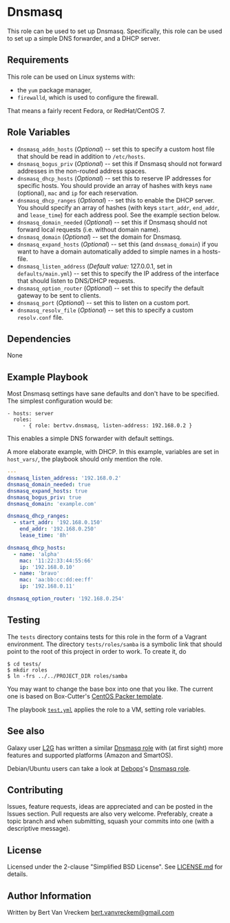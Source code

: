 # Dnsmasq

This role can be used to set up Dnsmasq. Specifically, this role can be used to set up a simple DNS forwarder, and a DHCP server.

## Requirements

This role can be used on Linux systems with:

* the `yum` package manager,
* `firewalld`, which is used to configure the firewall.

That means a fairly recent Fedora, or RedHat/CentOS 7.

## Role Variables

* `dnsmasq_addn_hosts` (*Optional*) -- set this to specify a custom host file that should be read in addition to `/etc/hosts`.
* `dnsmasq_bogus_priv` (*Optional*) -- set this if Dnsmasq should not forward addresses in the non-routed address spaces.
* `dnsmasq_dhcp_hosts` (*Optional*) -- set this to reserve IP addresses for specific hosts. You should provide an array of hashes with keys `name` (optional), `mac` and `ip` for each reservation.
* `dnsmasq_dhcp_ranges` (*Optional*) -- set this to enable the DHCP server. You should specify an array of hashes (with keys `start_addr`, `end_addr`, and `lease_time`) for each address pool. See the example section below.
* `dnsmasq_domain_needed` (*Optional*) -- set this if Dnsmasq should not forward local requests (i.e. without domain name).
* `dnsmasq_domain` (*Optional*) -- set the domain for Dnsmasq.
* `dnsmasq_expand_hosts` (*Optional*) -- set this (and `dnsmasq_domain`) if you want to have a domain automatically added to simple names in a hosts-file.
* `dnsmasq_listen_address` (*Default value:* 127.0.0.1, set in `defaults/main.yml`) -- set this to specify the IP address of the interface that should listen to DNS/DHCP requests.
* `dnsmasq_option_router` (*Optional*) -- set this to specify the default gateway to be sent to clients.
* `dnsmasq_port` (*Optional*) -- set this to listen on a custom port.
* `dnsmasq_resolv_file` (*Optional*) -- set this to specify a custom `resolv.conf` file.

## Dependencies

None

## Example Playbook

Most Dnsmasq settings have sane defaults and don't have to be specified. The simplest configuration would be:

    - hosts: server
      roles:
         - { role: bertvv.dnsmasq, listen-address: 192.168.0.2 }

This enables a simple DNS forwarder with default settings.

A more elaborate example, with DHCP. In this example, variables are set in `host_vars/`, the playbook should only mention the role.

```Yaml
---
dnsmasq_listen_address: '192.168.0.2'
dnsmasq_domain_needed: true
dnsmasq_expand_hosts: true
dnsmasq_bogus_priv: true
dnsmasq_domain: 'example.com'

dnsmasq_dhcp_ranges:
  - start_addr: '192.168.0.150'
    end_addr: '192.168.0.250'
    lease_time: '8h'

dnsmasq_dhcp_hosts:
  - name: 'alpha'
    mac: '11:22:33:44:55:66'
    ip: '192.168.0.10'
  - name: 'bravo'
    mac: 'aa:bb:cc:dd:ee:ff'
    ip: '192.168.0.11'

dnsmasq_option_router: '192.168.0.254'
```

## Testing

The `tests` directory contains tests for this role in the form of a Vagrant environment. The directory `tests/roles/samba` is a symbolic link that should point to the root of this project in order to work. To create it, do

```ShellSession
$ cd tests/
$ mkdir roles
$ ln -frs ../../PROJECT_DIR roles/samba
```

You may want to change the base box into one that you like. The current one is based on Box-Cutter's [CentOS Packer template](https://github.com/boxcutter/centos).

The playbook [`test.yml`](tests/test.yml) applies the role to a VM, setting role variables.

## See also

Galaxy user [L2G](https://galaxy.ansible.com/list#/users/11257) has written a similar [Dnsmasq role](https://galaxy.ansible.com/list#/roles/3030) with (at first sight) more features and supported platforms (Amazon and SmartOS).

Debian/Ubuntu users can take a look at [Debops](https://galaxy.ansible.com/list#/users/6081)'s [Dnsmasq role](https://galaxy.ansible.com/list#/roles/1561).

## Contributing

Issues, feature requests, ideas are appreciated and can be posted in the Issues section. Pull requests are also very welcome. Preferably, create a topic branch and when submitting, squash your commits into one (with a descriptive message).

## License

Licensed under the 2-clause "Simplified BSD License". See [LICENSE.md](/LICENSE.md) for details.

## Author Information

Written by Bert Van Vreckem <bert.vanvreckem@gmail.com>
